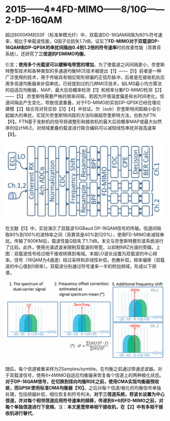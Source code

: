 # 2015——4\*4FD-MIMO——8/10G——2-DP-16QAM

超过8000KM的SSF（标准单模光纤）中，双载波DO-16QAM间隔为80%符号速率，相比于单载波性能，Q因子仅损失1.7dB。证实了**FD-MIMO对于双载波DP-16QAM和DP-QPSK的串扰间隔由0.4到1.2倍的符号速率**时的改善性能（背靠背系统）。还研究了**三信道的FDMIMO均衡**。

引言；**使用多个光载波可以缓解电带宽的增加**。为了使载波之间间隔更小，奈奎斯特整型技术和各种类型的多通道均衡MCE技术被提出【1】——【5】前者是一种广泛使用的技术，用于传输具有相应矩形频偏的正弦形脉冲，后者是在接收机处应用多信道均衡器来补偿串扰。已经提到过的几种MCE技术，如LMS最小均方算法的自适应均衡器，MAP、最大后验概率检测【1】和频率分集FD-MIMO检测【2】——【5】.奈奎斯特需要严格的频率间隔，若因为环境温度偏差和长时间老化，信道间隔会产生变化，导致信道重叠。对于FD-MIMO的实验DP-QPSK已经在理论建模【2】结合背对背实验【3】【4】中验证。欠（sub）奈奎斯特间距越小会引起越大的串扰，实现欠奈奎斯特间距的方法叫做超奈奎斯特方法，也称为FTN【6】。FTN基于发射机的信号频谱整形和接收机的最大后验概率MAP或最大似然序列估计MLE。对频域重叠的载波进行联合编码可以减轻线性串扰并提高速率【8】。

![4&#xD7;4 FD-MIMO&#x63A5;&#x6536;&#x7CFB;&#x7EDF;](../../../.gitbook/assets/image%20%2833%29.png)

在文献【5】中，实验演示了双载波10GBaud DP-16QAM信号的传输。信道间隔取80%到100%的波特率之间（背靠背是40%到120%），使用FD-MIMO来减轻串扰。传输了800KM后，载波性能Q损失了1.7dB。本文与奈奎斯特整形波系统进行了比较。此外，使用光谱滤波来限制双载波的带宽，以抑制NRZ光谱的旁瓣。上图：双载波信号经过相干接收转换到电域。本振LO波长设置为双载波的中心频率。信号（16QAM为4通道）经过采样和非线性补偿，色散补偿，频率偏移（双载波的中心值到0频率）。双载波分别通过符号速率一半的附加频域，形成以下频谱。

![](../../../.gitbook/assets/image%20%2834%29.png)

随后，每个信道被重采样为2Samples/symble。在均衡之前通过带通滤波器。对于双载波信号，使用4×4MIMO自适应均衡器来恢复每个信道上的两种极化状态。**对于DP-16QAM信号，在切换到径向均衡RDE之前，使用CMA实现均衡器预收敛，而QPSK使用标准CMA均衡器【10】**。之后对每个信道/极化的均衡信号单独处理，包括频偏补偿，相位恢复和符号判决。**对于三信道系统，将波长设置为中心信道，并对每个相邻信道应用符号速率的频移，传递到6×6的FD-MIMO之前，对每个单独信道进行下变频**。注：**本文是宽带单相干接收机，在【2】中有多相干接收机进行替代**。

